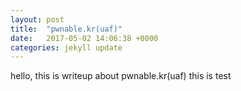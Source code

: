 ```yaml
---
layout: post
title:  "pwnable.kr(uaf)"
date:   2017-05-02 14:06:38 +0000
categories: jekyll update
---
```

hello, this is writeup about pwnable.kr(uaf)
this is test


[jekyll-docs]: http://jekyllrb.com/docs/home
[jekyll-gh]:   https://github.com/jekyll/jekyll
[jekyll-talk]: https://talk.jekyllrb.com/
